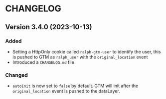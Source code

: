 # CHANGELOG

## Version 3.4.0 (2023-10-13)

### Added

- Setting a HttpOnly cookie called `ralph-gtm-user` to identify the user, this is pushed to GTM as `ralph_user` with the `original_location` event
- Introduced a `CHANGELOG.md` file

### Changed

- `autoInit` is now set to `false` by default. GTM will init after the `original_location` event is pushed to the dataLayer.
